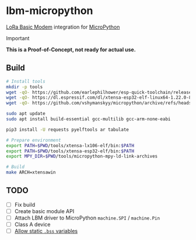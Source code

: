 # lbm-micropython
[LoRa Basic Modem](https://github.com/Lora-net/SWL2001) integration for [MicroPython](https://github.com/micropython/micropython)

> [!IMPORTANT]
> **This is a Proof-of-Concept, not ready for actual use.**

## Build

```sh
# Install tools
mkdir -p tools
wget -qO- https://github.com/earlephilhower/esp-quick-toolchain/releases/download/3.2.0-gcc10.3/x86_64-linux-gnu.xtensa-lx106-elf-c791b74.230224.tar.gz | tar xz -C ./tools
wget -qO- https://dl.espressif.com/dl/xtensa-esp32-elf-linux64-1.22.0-80-g6c4433a-5.2.0.tar.gz | tar xz -C ./tools
wget -qO- https://github.com/vshymanskyy/micropython/archive/refs/heads/mpy-ld-link-archives.tar.gz | tar xz -C ./tools

sudo apt update
sudo apt install build-essential gcc-multilib gcc-arm-none-eabi

pip3 install -U requests pyelftools ar tabulate

# Prepare environment
export PATH=$PWD/tools/xtensa-lx106-elf/bin:$PATH
export PATH=$PWD/tools/xtensa-esp32-elf/bin:$PATH
export MPY_DIR=$PWD/tools/micropython-mpy-ld-link-archives

# Build
make ARCH=xtensawin
```

## TODO

- [ ] Fix build
- [ ] Create basic module API
- [ ] Attach LBM driver to MicroPython `machine.SPI` / `machine.Pin`
- [ ] Class A device
- [ ] [Allow static `.bss` variables](https://github.com/micropython/micropython/issues/15943)
